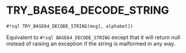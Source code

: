 # TRY_BASE64_DECODE_STRING

`#!sql TRY_BASE64_DECODE_STRING(msg[, alphabet])`

Equivalent to `#!sql BASE64_DECODE_STRING` except that it will return null instead of raising
an exception if the string is malformed in any way.
